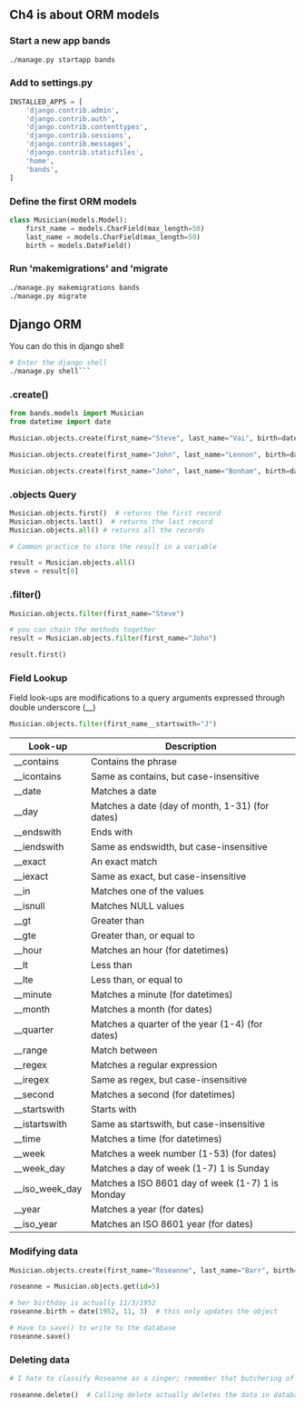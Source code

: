 ## Ch4 is about ORM models

### Start a new app bands
``` sh
./manage.py startapp bands
```

### Add to settings.py
``` python
INSTALLED_APPS = [
    'django.contrib.admin',
    'django.contrib.auth',
    'django.contrib.contenttypes',
    'django.contrib.sessions',
    'django.contrib.messages',
    'django.contrib.staticfiles',
    'home',
    'bands',
]
```

### Define the first ORM models
``` python
class Musician(models.Model):
    first_name = models.CharField(max_length=50)
    last_name = models.CharField(max_length=50)
    birth = models.DateField()
```

### Run 'makemigrations' and 'migrate
``` sh
./manage.py makemigrations bands
./manage.py migrate
```

## Django ORM
You can do this in django shell
```sh
# Enter the django shell
./manage.py shell```
```

### .create()
``` python
from bands.models import Musician
from datetime import date

Musician.objects.create(first_name="Steve", last_name="Vai", birth=date(1960, 6, 6))

Musician.objects.create(first_name="John", last_name="Lennon", birth=date(1940, 10, 9))

Musician.objects.create(first_name="John", last_name="Bonham", birth=date(1948, 7, 31))
```

### .objects Query
``` python
Musician.objects.first()  # returns the first record
Musician.objects.last()  # returns the last record
Musician.objects.all() # returns all the records

# Common practice to store the result in a variable

result = Musician.objects.all()
steve = result[0]

```

### .filter() 
``` python
Musician.objects.filter(first_name="Steve")

# you can chain the methods together
result = Musician.objects.filter(first_name="John")

result.first()
```

### Field Lookup
Field look-ups are modifications to a query arguments expressed through double underscore (__) 
``` python
Musician.objects.filter(first_name__startswith="J")
```

| Look-up |  Description |
| -------- | ------------ |
| __contains | 	Contains the phrase |
| __icontains | 	Same as contains, but case-insensitive |
| __date  |	Matches a date |
| __day  |	Matches a date (day of month, 1-31) (for dates) |
| __endswith  |	Ends with |
| __iendswith | 	Same as endswidth, but case-insensitive |
| __exact  |	An exact match |
| __iexact  |	Same as exact, but case-insensitive |
| __in  |	Matches one of the values |
| __isnull  |	Matches NULL values |
| __gt  |	Greater than |
| __gte  |	Greater than, or equal to |
| __hour  |	Matches an hour (for datetimes) |
| __lt  |	Less than |
| __lte  |	Less than, or equal to |
| __minute  |	Matches a minute (for datetimes) |
| __month  |	Matches a month (for dates) |
| __quarter  |	Matches a quarter of the year (1-4) (for dates) |
| __range  |	Match between |
| __regex  |	Matches a regular expression |
| __iregex  |	Same as regex, but case-insensitive |
| __second  |	Matches a second (for datetimes) |
| __startswith  |	Starts with |
| __istartswith  |	Same as startswith, but case-insensitive |
| __time  |	Matches a time (for datetimes) |
| __week  |	Matches a week number (1-53) (for dates) |
| __week_day  |	Matches a day of week (1-7) 1 is Sunday |
| __iso_week_day | 	Matches a ISO 8601 day of week (1-7) 1 is Monday |
| __year | 	Matches a year (for dates) |
| __iso_year | 	Matches an ISO 8601 year (for dates) |

### Modifying data
``` python
Musician.objects.create(first_name="Roseanne", last_name="Barr", birth=date(1965, 7, 31))   # Is she a musician?

roseanne = Musician.objects.get(id=5)

# her birthday is actually 11/3/1952
roseanne.birth = date(1952, 11, 3)  # this only updates the object

# Have to save() to write to the database
roseanne.save()

```

### Deleting data
``` python
# I hate to classify Roseanne as a singer; remember that butchering of National Anthem?

roseanne.delete()  # Calling delete actually deletes the data in database, and not the object -- the variable roseanne still contains the values in the object

```
